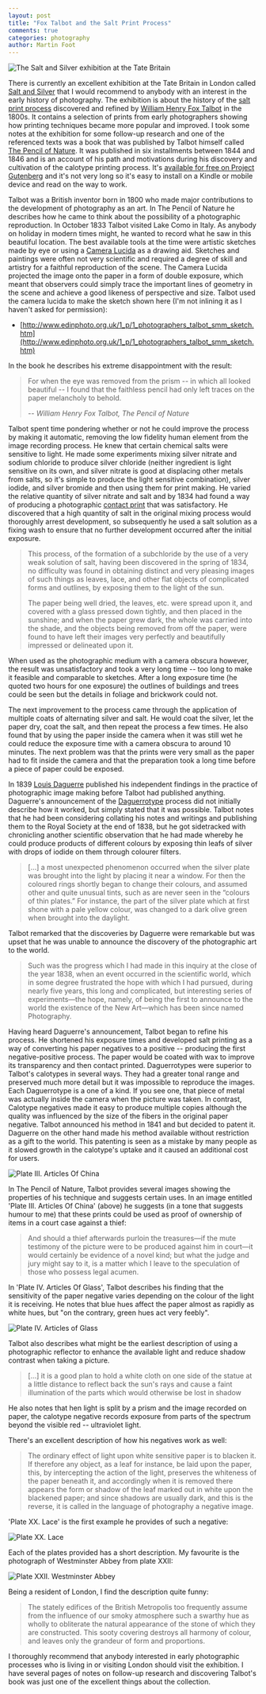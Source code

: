 ```yaml
---
layout: post
title: "Fox Talbot and the Salt Print Process"
comments: true
categories: photography
author: Martin Foot
---
```


![The Salt and Silver exhibition at the Tate
Britain](http://images.tate.org.uk/sites/default/files/styles/grid-normal-16-cols/public/images/saltsilver_0.jpg?itok=nB5ouNT5)

There is currently an excellent exhibition at the Tate Britain in London called [Salt and
Silver](http://www.tate.org.uk/whats-on/tate-britain/exhibition/salt-and-silver-early-photography-1840-1860)
that I would recommend to anybody with an interest in the early history of photography. The
exhibition is about the history of the [salt print process](https://en.wikipedia.org/wiki/Salt_print)
discovered and refined by [William Henry Fox
Talbot](https://en.wikipedia.org/wiki/Henry_Fox_Talbot) in the 1800s. It contains a selection of
prints from early photographers showing how printing techniques became more popular and improved. I
took some notes at the exhibition for some follow-up research and one of the referenced texts was a
book that was published by Talbot himself called [The Pencil of
Nature](https://en.wikipedia.org/wiki/The_Pencil_of_Nature). It was published in six installments
between 1844 and 1846 and is an account of his path and motivations during his discovery and
cultivation of the calotype printing process. It's [available for free on Project
Gutenberg](https://www.gutenberg.org/ebooks/33447) and it's not very long so it's easy to install
on a Kindle or mobile device and read on the way to work.

<!-- more -->

Talbot was a British inventor born in 1800 who made major contributions to the development of
photography as an art. In The Pencil of Nature he describes how he came to think about the
possibility of a photographic reproduction. In October 1833 Talbot visited Lake Como in Italy. As
anybody on holiday in modern times might, he wanted to record what he saw in this beautiful
location. The best available tools at the time were artistic sketches made by eye or using a [Camera
Lucida](https://en.wikipedia.org/wiki/Camera_lucida) as a drawing aid. Sketches and paintings were
often not very scientific and required a degree of skill and artistry for a faithful reproduction
of the scene. The Camera Lucida projected the image onto the paper in a form of double exposure,
which meant that observers could simply trace the important lines of geometry in the scene and
achieve a good likeness of perspective and size. Talbot used the camera lucida to make the sketch
shown here (I'm not inlining it as I haven't asked for permission):

* [http://www.edinphoto.org.uk/1_p/1_photographers_talbot_smm_sketch.htm](http://www.edinphoto.org.uk/1_p/1_photographers_talbot_smm_sketch.htm)

In the book he describes his extreme disappointment with the result:

> For when the eye was removed from the prism -- in which all looked beautiful -- I found that the
> faithless pencil had only left traces on the paper melancholy to behold.
>
> -- <cite>William Henry Fox Talbot, The Pencil of Nature</cite>

Talbot spent time pondering whether or not he could improve the process by making it automatic,
removing the low fidelity human element from the image recording process. He knew that certain
chemical salts were sensitive to light. He made some experiments mixing silver nitrate and sodium
chloride to produce silver chloride (neither ingredient is light sensitive on its own, and silver
nitrate is good at displacing other metals from salts, so it's simple to produce the light
sensitive combination), silver iodide, and silver bromide and then using them for print making. He
varied the relative quantity of silver nitrate and salt and by 1834 had found a way of producing a
photographic [contact print](https://en.wikipedia.org/wiki/Contact_print) that was satisfactory. He
discovered that a high quantity of salt in the original mixing process would thoroughly arrest
development, so subsequently he used a salt solution as a fixing wash to ensure that no further
development occurred after the initial exposure.

> This process, of the formation of a subchloride by the use of a very weak solution of salt,
> having been discovered in the spring of 1834, no difficulty was found in obtaining distinct and
> very pleasing images of such things as leaves, lace, and other flat objects of complicated forms
> and outlines, by exposing them to the light of the sun.
>
> The paper being well dried, the leaves, etc. were spread upon it, and covered with a glass
> pressed down tightly, and then placed in the sunshine; and when the paper grew dark, the whole was
> carried into the shade, and the objects being removed from off the paper, were found to have left
> their images very perfectly and beautifully impressed or delineated upon it. 

When used as the photographic medium with a camera obscura however, the result was unsatisfactory
and took a very long time -- too long to make it feasible and comparable to sketches. After a long
exposure time (he quoted two hours for one exposure) the outlines of buildings and trees could be
seen but the details in foliage and brickwork could not.

The next improvement to the process came through the application of multiple coats of alternating
silver and salt. He would coat the silver, let the paper dry, coat the salt, and then repeat the
process a few times. He also found that by using the paper inside the camera when it was still wet
he could reduce the exposure time with a camera obscura to around 10 minutes. The next problem was
that the prints were very small as the paper had to fit inside the camera and that the preparation
took a long time before a piece of paper could be exposed.

In 1839 [Louis Daguerre](https://en.wikipedia.org/wiki/Louis_Daguerre) published his independent
findings in the practice of photographic image making before Talbot had published anything.
Daguerre's announcement of the [Daguerrotype](https://en.wikipedia.org/wiki/Daguerreotype) process
did not initially describe how it worked, but simply stated that it was possible. Talbot notes that
he had been considering collating his notes and writings and publishing them to the Royal Society
at the end of 1838, but he got sidetracked with chronicling another scientific observation that he
had made whereby he could produce products of different colours by exposing thin leafs of silver
with drops of iodide on them through colourer filters.

> [...] a most unexpected phenomenon occurred when the silver plate was brought into the light by
> placing it near a window. For then the coloured rings shortly began to change their colours, and
> assumed other and quite unusual tints, such as are never seen in the “colours of thin plates.”
> For instance, the part of the silver plate which at first shone with a pale yellow colour, was
> changed to a dark olive green when brought into the daylight.

Talbot remarked that the discoveries by Daguerre were remarkable but was upset that he was unable
to announce the discovery of the photographic art to the world.

> Such was the progress which I had made in this inquiry at the close of the year 1838, when an
> event occurred in the scientific world, which in some degree frustrated the hope with which I had
> pursued, during nearly five years, this long and complicated, but interesting series of
> experiments—the hope, namely, of being the first to announce to the world the existence of the
> New Art—which has been since named Photography.

Having heard Daguerre's announcement, Talbot began to refine his process. He shortened his exposure
times and developed salt printing as a way of converting his paper negatives to a positive --
producing the first negative-positive process. The paper would be coated with wax to improve its
transparency and then contact printed. Daguerrotypes were superior to Talbot's calotypes in several
ways. They had a greater tonal range and preserved much more detail but it was impossible to
reproduce the images. Each Daguerrotype is a one of a kind. If you see one, that piece of metal was
actually inside the camera when the picture was taken. In contrast, Calotype negatives made it easy
to produce multiple copies although the quality was influenced by the size of the fibers in the
original paper negative. Talbot announced his method in 1841 and but decided to patent it. Daguerre
on the other hand made his method available without restriction as a gift to the world. This
patenting is seen as a mistake by many people as it slowed growth in the calotype's uptake and
it caused an additional cost for users.

![Plate III. Articles Of China](/images/2015/05/24/plate_03.jpg)

In The Pencil of Nature, Talbot provides several images showing the properties of his technique and
suggests certain uses. In an image entitled 'Plate III. Articles Of China' (above) he suggests
(in a tone that suggests humour to me) that these prints could be used as proof of ownership of
items in a court case against a thief:

> And should a thief afterwards purloin the treasures—if the mute testimony of the picture were to
> be produced against him in court—it would certainly be evidence of a novel kind; but what the
> judge and jury might say to it, is a matter which I leave to the speculation of those who
> possess legal acumen. 

In 'Plate IV. Articles Of Glass', Talbot describes his finding that the sensitivity of the paper
negative varies depending on the colour of the light it is receiving. He notes that blue hues
affect the paper almost as rapidly as white hues, but "on the contrary, green hues act very
feebly".

![Plate IV. Articles of Glass](/images/2015/05/24/plate_04.jpg)

Talbot also describes what might be the earliest description of using a photographic reflector to
enhance the available light and reduce shadow contrast when taking a picture.

> [...] it is a good plan to hold a white cloth on one side of the statue at a little distance to
> reflect back the sun's rays and cause a faint illumination of the parts which would otherwise be
> lost in shadow

He also notes that hen light is split by a prism and the image recorded on paper, the calotype
negative records exposure from parts of the spectrum beyond the visible red -- ultraviolet light.

There's an excellent description of how his negatives work as well:

> The ordinary effect of light upon white sensitive paper is to blacken it. If therefore any
> object, as a leaf for instance, be laid upon the paper, this, by intercepting the action of the
> light, preserves the whiteness of the paper beneath it, and accordingly when it is removed there
> appears the form or shadow of the leaf marked out in white upon the blackened paper; and since
> shadows are usually dark, and this is the reverse, it is called in the language of photography a
> negative image.

'Plate XX. Lace' is the first example he provides of such a negative:

![Plate XX. Lace](/images/2015/05/24//plate_20.jpg)

Each of the plates provided has a short description. My favourite is the photograph of Westminster
Abbey from plate XXII:

![Plate XXII. Westminster Abbey](/images/2015/05/24/plate_22.jpg)

Being a resident of London, I find the description quite funny:

> The stately edifices of the British Metropolis too frequently assume from the influence of our
> smoky atmosphere such a swarthy hue as wholly to obliterate the natural appearance of the stone
> of which they are constructed. This sooty covering destroys all harmony of colour, and leaves
> only the grandeur of form and proportions.

I thoroughly recommend that anybody interested in early photographic processes who is living
in or visiting London should visit the exhibition. I have several pages of notes on follow-up
research and discovering Talbot's book was just one of the excellent things about the collection.

